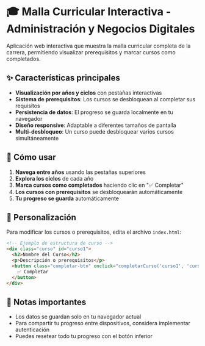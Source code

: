 # 🎓 Malla Curricular Interactiva - Administración y Negocios Digitales

Aplicación web interactiva que muestra la malla curricular completa de la carrera, permitiendo visualizar prerequisitos y marcar cursos como completados.

## ✨ Características principales

- **Visualización por años y ciclos** con pestañas interactivas
- **Sistema de prerequisitos**: Los cursos se desbloquean al completar sus requisitos
- **Persistencia de datos**: El progreso se guarda localmente en tu navegador
- **Diseño responsive**: Adaptable a diferentes tamaños de pantalla
- **Multi-desbloqueo**: Un curso puede desbloquear varios cursos simultáneamente



## 🚀 Cómo usar

1. **Navega entre años** usando las pestañas superiores
2. **Explora los ciclos** de cada año
3. **Marca cursos como completados** haciendo clic en "✅ Completar"
4. **Los cursos con prerequisitos** se desbloquearán automáticamente
5. **Tu progreso se guarda** automáticamente

## 🔧 Personalización

Para modificar los cursos o prerequisitos, edita el archivo `index.html`:

```html
<!-- Ejemplo de estructura de curso -->
<div class="curso" id="curso1">
  <h2>Nombre del Curso</h2>
  <p>Descripción o prerequisitos</p>
  <button class="completar-btn" onclick="completarCurso('curso1', 'curso2,curso3')">
    ✅ Completar
  </button>
</div>
```

## 📌 Notas importantes

- Los datos se guardan solo en tu navegador actual
- Para compartir tu progreso entre dispositivos, considera implementar autenticación
- Puedes resetear todo tu progreso con el botón inferior

